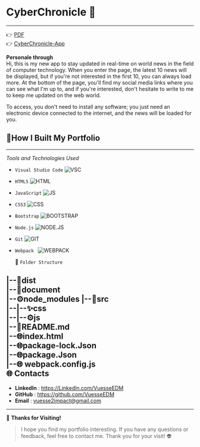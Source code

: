 # CyberChronicle     🚀   
---


👉 [PDF](https://github.com/VuesseEDM/CyberChronicle/blob/36620443e38bd75c2b42b734fb62e012e1521431/document/CyberChronicle.pdf)    
👉 [CyberChronicle-App](https://vuesseedm.github.io/CyberChronicle/)       

**Personale through**  
Hi, this is my new app to stay updated in real-time on world news in the field of computer technology. When you enter the page, the latest 10 news will be displayed, but if you're not interested in the first 10, you can always load more. At the bottom of the page, you'll find my social media links where you can see what I'm up to, and if you're interested, don't hesitate to write to me to keep me updated on the web world.    

  To access, you don't need to install any software; you just need an electronic device connected to the internet, and the news will be loaded for you.   

    
       
   🔧**How I Built My Portfolio**   
   ---
---
*Tools and Technologies Used*   
- ```Visual Studio Code``` ![VSC](https://blog.noblinkyblinky.com/wp-content/uploads/2017/09/vsc-logo.png)        
- ```HTML5```     ![HTML]([URL_del_tuo_logo](https://encrypted-tbn0.gstatic.com/images?q=tbn:ANd9GcQPmou6evgeGnMsU4Kac3TEv60q65uqVigxib1NYMmoFw&s))     
- ```JavaScript```     ![JS](URL_del_tuo_logo)      
- ```CSS3```     ![CSS](URL_del_tuo_logo)      
 - ```Bootstrap```         ![BOOTSTRAP](URL_del_tuo_logo)       
 - ```Node.js```    ![NODE.JS](URL_del_tuo_logo)       
- ```Git``` ![GIT](URL_del_tuo_logo)
- ``` Webpack  ```  ![WEBPACK](URL_del_tuo_logo)

   📂 ```Folder Structure```   

|--📁dist      
|--📃document         
|--⚙️node_modules 
|--📁src      
|--|--✨css    
|--|--⚙️js   
|--📖README.md     
|--🌐index.html      
|--🌐package-lock.Json     
|--🌐package.Json  
|--🌐 webpack.config.js    
    🌐 **Contacts**  
---   
- **LinkedIn**  : https://LinkedIn.com/VuesseEDM   
- **GitHub**  : https://github.com/VuesseEDM      
- **Email**  : vuesse2impact@gmail.com  
---    
🙌 **Thanks for Visiting!**    

> I hope you find my portfolio interesting. If you have any questions or feedback, feel free to contact me. Thank you for your visit!  👽

